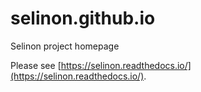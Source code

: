 # selinon.github.io
Selinon project homepage

Please see [https://selinon.readthedocs.io/](https://selinon.readthedocs.io/).
